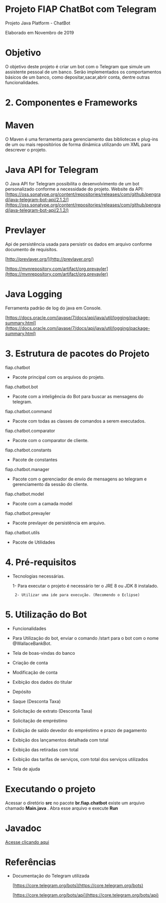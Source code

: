 # Projeto FIAP ChatBot com Telegram
Projeto Java Platform - ChatBot 

Elaborado em Novembro de 2019

# Objetivo

O objetivo deste projeto é criar um bot com o Telegram que simule um assistente pessoal de um banco.
Serão implementados os comportamentos básicos de um banco, como depositar,sacar,abrir conta, dentre outras funcionalidades.

# 2. Componentes e Frameworks

# Maven
O Maven é uma ferramenta para gerenciamento das bibliotecas e plug-ins de
um ou mais repositórios de forma dinâmica utilizando um XML para descrever o projeto.

# Java API for Telegram
O Java API for Telegram possibilita o desenvolvimento de um bot personalizado conforme a necessidade do projeto.
Website da API:
[https://oss.sonatype.org/content/repositories/releases/com/github/pengrad/java-telegram-bot-api/2.1.2/](https://oss.sonatype.org/content/repositories/releases/com/github/pengrad/java-telegram-bot-api/2.1.2/)

# Prevlayer
Api de persistência usada para persistir os dados em arquivo conforme documento de requisitos.

[http://prevlayer.org/](http://prevlayer.org/)

[https://mvnrepository.com/artifact/org.prevayler](https://mvnrepository.com/artifact/org.prevayler)

# Java Logging
Ferramenta padrão de log do java em Console.

[https://docs.oracle.com/javase/7/docs/api/java/util/logging/package-summary.html](https://docs.oracle.com/javase/7/docs/api/java/util/logging/package-summary.html)


# 3. Estrutura de pacotes do Projeto

 fiap.chatbot
 - Pacote principal com os arquivos do projeto.

 fiap.chatbot.bot
 - Pacote com a inteligência do Bot para buscar as mensagens do telegram.

 fiap.chatbot.command
 - Pacote com todas as classes de comandos a serem executados.

 fiap.chatbot.comparator
 - Pacote com o comparator de cliente.

 fiap.chatbot.constants
 - Pacote de constantes

 fiap.chatbot.manager
 - Pacote com o gerenciador de envio de mensagens ao telegram e gerenciamento da sessão do cliente.

 fiap.chatbot.model
 - Pacote com a camada model

 fiap.chatbot.prevayler
 - Pacote prevlayer de persistência em arquivo.

 fiap.chatbot.utils
 - Pacote de Utilidades


# 4. Pré-requisitos
 - Tecnologias necessárias.
 
    1- Para executar o projeto é necessário ter o JRE 8 ou JDK 8 instalado.
 
    	2- Utilizar uma ide para execução. (Recomendo o Eclipse)
 
 
# 5. Utilização do Bot

- Funcionalidades

 - Para Utilização do bot, enviar o comando /start para o bot com o nome @WallaceBankBot.
 - Tela de boas-vindas do banco
 - Criação de conta
 - Modificação de conta
 - Exibição dos dados do titular 
 - Depósito
 - Saque (Desconta Taxa)
 - Solicitação de extrato (Desconta Taxa)
 - Solicitação de empréstimo
 - Exibição de saldo devedor do empréstimo e prazo de pagamento
 - Exibição dos lançamentos detalhada com total
 - Exibição das retiradas com total
 - Exibição das tarifas de serviços, com total dos serviços utilizados
 - Tela de ajuda
 

# Executando o projeto

Acessar o diretório **src** no pacote **br.fiap.chatbot** existe um arquivo chamado **Main.java** . Abra esse arquivo e execute **Run**

 
# Javadoc

[Acesse clicando aqui](doc/index.html)


# Referências

- Documentação do Telegram utilizada

  [https://core.telegram.org/bots](https://core.telegram.org/bots)
  	
  [https://core.telegram.org/bots/api](https://core.telegram.org/bots/api)

 
